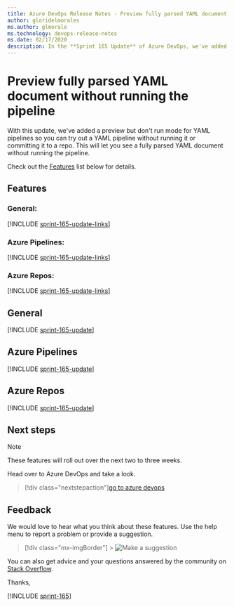 ```yaml
---
title: Azure DevOps Release Notes - Preview fully parsed YAML document without running the pipeline
author: gloridelmorales
ms.author: glmorale
ms.technology: devops-release-notes
ms.date: 02/17/2020
description: In the **Sprint 165 Update** of Azure DevOps, we've added a **preview but don't run** mode for YAML pipelines so you can try out a YAML pipeline without committing it to a repo or running it.
---
```


# Preview fully parsed YAML document without running the pipeline

With this update, we've added a preview but don't run mode for YAML pipelines so you can try out a YAML pipeline without running it or committing it to a repo. This will let you see a fully parsed YAML document without running the pipeline.

Check out the [Features](#features) list below for details.

## Features

### General:

[!INCLUDE [sprint-165-update-links](includes/general/sprint-165-update-links.md)]

### Azure Pipelines:

[!INCLUDE [sprint-165-update-links](includes/pipelines/sprint-165-update-links.md)]

### Azure Repos:

[!INCLUDE [sprint-165-update-links](includes/repos/sprint-165-update-links.md)]

## General

[!INCLUDE [sprint-165-update](includes/general/sprint-165-update.md)]

## Azure Pipelines

[!INCLUDE [sprint-165-update](includes/pipelines/sprint-165-update.md)]

## Azure Repos

[!INCLUDE [sprint-165-update](includes/repos/sprint-165-update.md)]

## Next steps

> [!NOTE]
> These features will roll out over the next two to three weeks.

Head over to Azure DevOps and take a look.

> [!div class="nextstepaction"][go to azure devops](https://go.microsoft.com/fwlink/?LinkId=307137&campaign=o~msft~docs~product-vsts~release-notes)

## Feedback

We would love to hear what you think about these features. Use the help menu to report a problem or provide a suggestion.

> [!div class="mx-imgBorder"] > ![Make a suggestion](../media/make-a-suggestion.png)

You can also get advice and your questions answered by the community on [Stack Overflow](https://stackoverflow.com/questions/tagged/azure-devops).

Thanks,

[!INCLUDE [sprint-165](includes/signer/sprint-165.md)]

